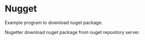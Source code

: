# Nugget
Example program to download nuget package.



Nugetter download nuget package from nuget repository server.
